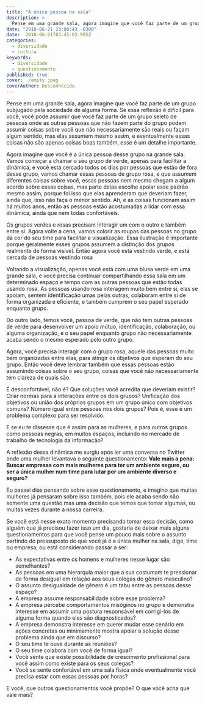 ```yaml
---
title: "A única pessoa na sala"
description: >-
  Pense em uma grande sala, agora imagine que você faz parte de um grupo subjugado pela sociedade de alguma forma...
date: "2018-06-21 23:00:43 -0300"
date:  2018-06-21T03:45:03.995Z
categories:
  - diversidade
  - cultura
keywords:
  - diversidade
  - questionamento
published: true
cover: ./empty.jpeg
coverAuthor: Desconhecido
---
```


Pense em uma grande sala, agora imagine que você faz parte de um grupo subjugado pela sociedade de alguma forma. Se essa reflexão é difícil para você, você pode assumir que você faz parte de um grupo seleto de pessoas onde as outras pessoas que não fazem parte do grupo podem assumir coisas sobre você que não necessariamente são reais ou façam algum sentido, mas elas assumem mesmo assim, e eventualmente essas coisas não são apenas coisas boas também, esse é um detalhe importante.

Agora imagine que você é a única pessoa desse grupo na grande sala. Vamos começar a chamar o seu grupo de verde, apenas para facilitar a dinâmica, e você está cercado todos os dias por pessoas que estão de fora desse grupo, vamos chamar essas pessoas de grupo rosa, e que assumem diferentes coisas sobre você, essas pessoas nem mesmo chegam a algum acordo sobre essas coisas, mas parte delas escolhe apoiar esse padrão mesmo assim, porque foi isso que elas aprenderam que deveriam fazer, ainda que, isso não faça o menor sentido. Ah, e as coisas funcionam assim há muitos anos, então as pessoas estão acostumadas a lidar com essa dinâmica, ainda que nem todas confortáveis.

Os grupos verdes e rosas precisam interagir um com o outro e também entre si. Agora volte a cena, vamos colorir as roupas das pessoas no grupo da cor do seu time para facilitar a visualização. Essa ilustração é importante porque geralmente esses grupos assumem a distinção dos grupos realmente de forma visível. Então agora você está vestindo verde, e está cercada de pessoas vestindo rosa

Voltando a visualização, apenas você está com uma blusa verde em uma grande sala, e você precisa continuar compartilhando essa sala em um determinado espaço e tempo com as outras pessoas que estão todas usando rosa. As pessoas usando rosa interagem muito bem entre si, elas se apoiam, sentem identificação umas pelas outras, colaboram entre si de forma organizada e eficiente, e também cumprem o seu papel esperado enquanto grupo.

Do outro lado, temos você, pessoa de verde, que não tem outras pessoas de verde para desenvolver um apoio mútuo, identificação, colaboração, ou alguma organização, e o seu papel enquanto grupo não necessariamente acaba sendo o mesmo esperado pelo outro grupo.

Agora, você precisa interagir com o grupo rosa, aquele das pessoas muito bem organizadas entre elas, para atingir os objetivos que esperam do seu grupo. Então você deve lembrar também que essas pessoas estão assumindo coisas sobre o seu grupo, coisas que você não necessariamente tem clareza de quais são. 

É desconfortável, não é? Que soluções você acredita que deveriam existir? Criar normas para a interações entre os dois grupos? Unificação dos objetivos ou união dos próprios grupos em um grupo único com objetivos comuns? Número igual entre pessoas nos dois grupos? Pois é, esse é um problema complexo para ser resolvido. 

E se eu te dissesse que é assim para as mulheres, e para outros grupos como pessoas negras, em muitos espaços, incluindo no mercado de trabalho de tecnologia da informação?

A reflexão dessa dinâmica me surgiu após ler uma conversa no Twitter onde uma mulher levantava o seguinte questionamento: <strong>Vale mais a pena: Buscar empresas com mais mulheres para ter um ambiente seguro, ou ser a única mulher num time para lutar por um ambiente diverso e seguro?</strong>

Eu passei dias pensando sobre esse questionamento, e imagino que muitas mulheres já pensaram sobre isso também, pois ele acaba sendo não somente uma questão mas uma decisão que temos que tomar algumas, ou muitas vezes durante a nossa carreira.

Se você está nesse exato momento precisando tomar essa decisão, como alguém que já precisou fazer isso um dia, gostaria de deixar mais alguns questionamentos para que você pense um pouco mais sobre o assunto partindo do pressuposto de que você já é a única mulher na sala, digo, time ou empresa, ou está considerando passar a ser:

- As expectativas entre os homens e mulheres nesse lugar são semelhantes?
- As pessoas em uma hierarquia maior que a sua costumam te pressionar de forma desigual em relação aos seus colegas do gênero masculino?
- O assunto desigualdade de gênero é um tabu entre as pessoas desse espaço?
- A empresa assume responsabilidade sobre esse problema?
- A empresa percebe comportamentos misóginos no grupo e demonstra interesse em assumir uma postura responsável em corrigi-los de alguma forma quando eles são diagnosticados?
- A empresa demonstra interesse em querer mudar esse cenário em ações concretas ou minimamente mostra apoiar a solução desse problema ainda que em discurso?
- O seu time te ouve durante as reuniões?
- O seu time colabora com você de forma igual?
- Você sente que existe possibilidade de crescimento profissional para você assim como existe para os seus colegas?
- Você se sente confortável em uma sala física onde eventualmente você precisa estar com essas pessoas por horas?

E você, que outros questionamentos você propõe? O que você acha que vale mais?
